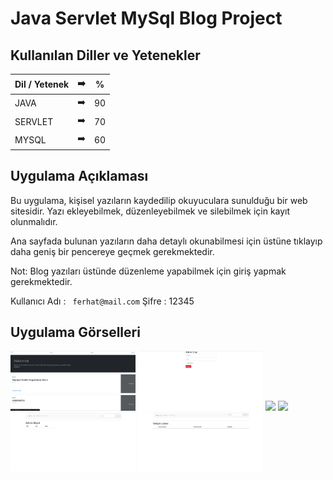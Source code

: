 # Java Servlet MySql Blog Project



## Kullanılan Diller ve Yetenekler

| Dil / Yetenek|:arrow_right:   | % |
| ------------- |:-------------:|:-------------:|
| JAVA       | ➡️   | 90 |
| SERVLET     | ➡️ | 70 |
| MYSQL      | ➡️ | 60 |

## Uygulama Açıklaması
    
Bu uygulama, kişisel yazıların kaydedilip okuyuculara sunulduğu bir web sitesidir. Yazı ekleyebilmek, düzenleyebilmek ve silebilmek için kayıt olunmalıdır.

Ana sayfada bulunan yazıların daha detaylı okunabilmesi için üstüne tıklayıp daha geniş bir pencereye geçmek gerekmektedir.

Not: Blog yazıları üstünde düzenleme yapabilmek için giriş yapmak gerekmektedir.

Kullanıcı Adı : ``` ferhat@mail.com``` Şifre : 12345  

## Uygulama Görselleri

<p>
<a href="https://github.com/FerhatYildirim0/Java-Servlet-MySql-Blog-Project/blob/main/Images/Ana%20Sayfa.png" target="_blank">
<img src="https://github.com/FerhatYildirim0/Java-Servlet-MySql-Blog-Project/blob/main/Images/Ana%20Sayfa.png" width="200" style="max-width:100%;"></a>
  

<a href="https://github.com/FerhatYildirim0/Java-Servlet-MySql-Blog-Project/blob/main/Images/Giri%C5%9F.png" target="_blank">
<img src="https://github.com/FerhatYildirim0/Java-Servlet-MySql-Blog-Project/blob/main/Images/Giri%C5%9F.png" width="200" style="max-width:100%;"></a>

<a href="https://github.com/FerhatYildirim0/Java-Servlet-MySql-Blog-Project/blob/main/Images/Blog%20G%C3%BCncelleme.png" target="_blank">
<img src="https://github.com/FerhatYildirim0/Java-Servlet-MySql-Blog-Project/blob/main/Images/Blog%20G%C3%BCncelleme.png" width="200" style="max-width:100%;"></a>

<a href="https://github.com/FerhatYildirim0/Java-Servlet-MySql-Blog-Project/blob/main/Images/Admin%20Kontrol%C3%BC.png" target="_blank">
<img src="https://github.com/FerhatYildirim0/Java-Servlet-MySql-Blog-Project/blob/main/Images/Admin%20Kontrol%C3%BC.png" width="200" style="max-width:100%;"></a>

  <a href="https://github.com/FerhatYildirim0/Java-Servlet-MySql-Blog-Project/blob/main/Images/%C5%9Eifre%20De%C4%9Fi%C5%9Ftirme.png" target="_blank">
<img src="https://github.com/FerhatYildirim0/Java-Servlet-MySql-Blog-Project/blob/main/Images/%C5%9Eifre%20De%C4%9Fi%C5%9Ftirme.png" width="200" style="max-width:100%;"></a>
  
<a href="https://github.com/FerhatYildirim0/Java-Servlet-MySql-Blog-Project/blob/main/Images/%C4%B0leti%C5%9Fim%20Listesi.png" target="_blank">
<img src="https://github.com/FerhatYildirim0/Java-Servlet-MySql-Blog-Project/blob/main/Images/%C4%B0leti%C5%9Fim%20Listesi.png" width="200" style="max-width:100%;"></a>

  
</p>

